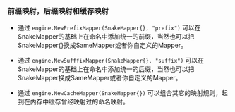 ### 前缀映射，后缀映射和缓存映射

* 通过 `engine.NewPrefixMapper(SnakeMapper{}, "prefix")` 可以在SnakeMapper的基础上在命名中添加统一的前缀，当然也可以把SnakeMapper{}换成SameMapper或者你自定义的Mapper。

* 通过 `engine.NewSufffixMapper(SnakeMapper{}, "suffix")` 可以在SnakeMapper的基础上在命名中添加统一的后缀，当然也可以把SnakeMapper换成SameMapper或者你自定义的Mapper。

* 通过 `engine.NewCacheMapper(SnakeMapper{})` 可以组合其它的映射规则，起到在内存中缓存曾经映射过的命名映射。
